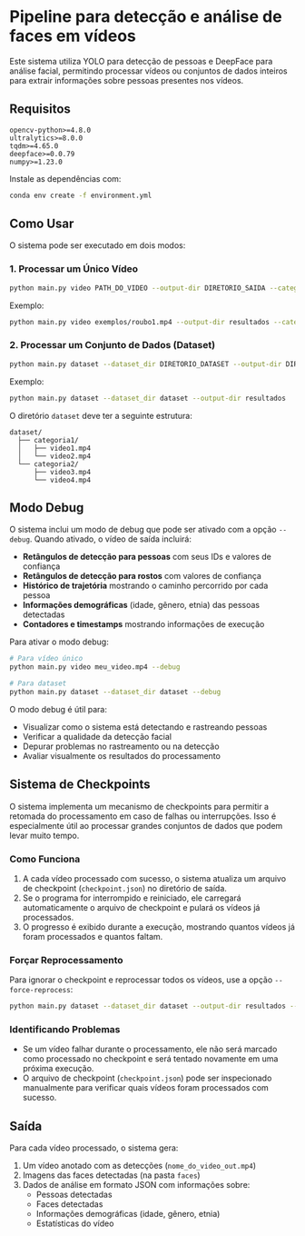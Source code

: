 # Pipeline para detecção e análise de faces em vídeos

Este sistema utiliza YOLO para detecção de pessoas e DeepFace para análise facial, permitindo processar vídeos ou conjuntos de dados inteiros para extrair informações sobre pessoas presentes nos vídeos.

## Requisitos

```
opencv-python>=4.8.0
ultralytics>=8.0.0
tqdm>=4.65.0
deepface>=0.0.79
numpy>=1.23.0
```

Instale as dependências com:

```bash
conda env create -f environment.yml
```

## Como Usar

O sistema pode ser executado em dois modos:

### 1. Processar um Único Vídeo

```bash
python main.py video PATH_DO_VIDEO --output-dir DIRETORIO_SAIDA --category CATEGORIA [--debug]
```

Exemplo:

```bash
python main.py video exemplos/roubo1.mp4 --output-dir resultados --category roubo
```

### 2. Processar um Conjunto de Dados (Dataset)

```bash
python main.py dataset --dataset_dir DIRETORIO_DATASET --output-dir DIRETORIO_SAIDA [--force-reprocess] [--debug]
```

Exemplo:

```bash
python main.py dataset --dataset_dir dataset --output-dir resultados
```

O diretório `dataset` deve ter a seguinte estrutura:

```
dataset/
  ├── categoria1/
  │   ├── video1.mp4
  │   └── video2.mp4
  └── categoria2/
      ├── video3.mp4
      └── video4.mp4
```

## Modo Debug

O sistema inclui um modo de debug que pode ser ativado com a opção `--debug`. Quando ativado, o vídeo de saída incluirá:

- **Retângulos de detecção para pessoas** com seus IDs e valores de confiança
- **Retângulos de detecção para rostos** com valores de confiança
- **Histórico de trajetória** mostrando o caminho percorrido por cada pessoa
- **Informações demográficas** (idade, gênero, etnia) das pessoas detectadas
- **Contadores e timestamps** mostrando informações de execução

Para ativar o modo debug:

```bash
# Para vídeo único
python main.py video meu_video.mp4 --debug

# Para dataset
python main.py dataset --dataset_dir dataset --debug
```

O modo debug é útil para:

- Visualizar como o sistema está detectando e rastreando pessoas
- Verificar a qualidade da detecção facial
- Depurar problemas no rastreamento ou na detecção
- Avaliar visualmente os resultados do processamento

## Sistema de Checkpoints

O sistema implementa um mecanismo de checkpoints para permitir a retomada do processamento em caso de falhas ou interrupções. Isso é especialmente útil ao processar grandes conjuntos de dados que podem levar muito tempo.

### Como Funciona

1. A cada vídeo processado com sucesso, o sistema atualiza um arquivo de checkpoint (`checkpoint.json`) no diretório de saída.
2. Se o programa for interrompido e reiniciado, ele carregará automaticamente o arquivo de checkpoint e pulará os vídeos já processados.
3. O progresso é exibido durante a execução, mostrando quantos vídeos já foram processados e quantos faltam.

### Forçar Reprocessamento

Para ignorar o checkpoint e reprocessar todos os vídeos, use a opção `--force-reprocess`:

```bash
python main.py dataset --dataset_dir dataset --output-dir resultados --force-reprocess
```

### Identificando Problemas

- Se um vídeo falhar durante o processamento, ele não será marcado como processado no checkpoint e será tentado novamente em uma próxima execução.
- O arquivo de checkpoint (`checkpoint.json`) pode ser inspecionado manualmente para verificar quais vídeos foram processados com sucesso.

## Saída

Para cada vídeo processado, o sistema gera:

1. Um vídeo anotado com as detecções (`nome_do_video_out.mp4`)
2. Imagens das faces detectadas (na pasta `faces`)
3. Dados de análise em formato JSON com informações sobre:
   - Pessoas detectadas
   - Faces detectadas
   - Informações demográficas (idade, gênero, etnia)
   - Estatísticas do vídeo
